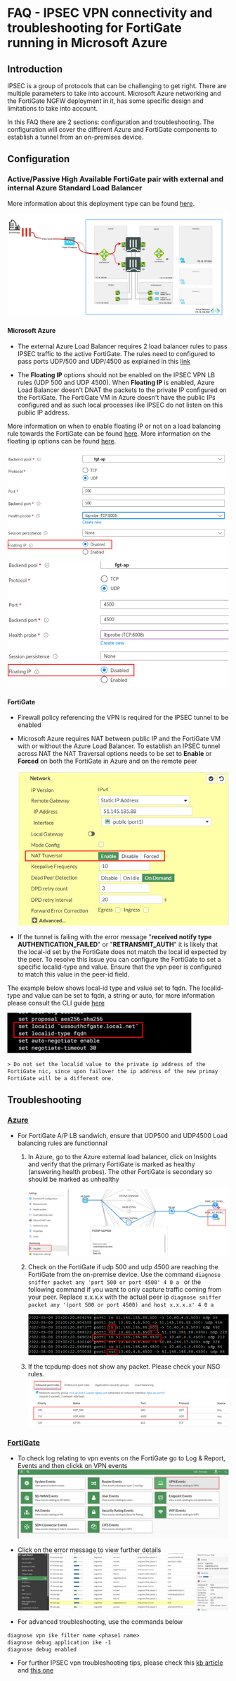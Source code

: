 # FAQ - IPSEC VPN connectivity and troubleshooting for FortiGate running in Microsoft Azure

## Introduction

IPSEC is a group of protocols that can be challenging to get right. There are multiple parameters to take into account. Microsoft Azure networking and the FortiGate NGFW deployment in it, has some specific design and limitations to take into account. 

In this FAQ there are 2 sections: configuration and troubleshooting. The configuration will cover the different Azure and FortiGate components to establish a tunnel from an on-premises device.

## Configuration

### Active/Passive High Available FortiGate pair with external and internal Azure Standard Load Balancer
More information about this deployment type can be found [here](https://github.com/fortinet/azure-templates/tree/main/FortiGate/Active-Passive-ELB-ILB).

![ipsec](images/faq-ipsec-fgt-ap.png)

#### Microsoft Azure

* The external Azure Load Balancer requires 2 load balancer rules to pass IPSEC traffic to the active FortiGate. The rules need to configured to pass ports UDP/500 and UDP/4500 as explained in this [link](https://github.com/fortinet/azure-templates/blob/main/FortiGate/Active-Passive-ELB-ILB/doc/config-inbound-connections.md#configuration---ipsec)

* The **Floating IP** options should not be enabled on the IPSEC VPN LB rules (UDP 500 and UDP 4500). When **Floating IP** is enabled, Azure Load Balancer doesn't DNAT the packets to the private IP configured on the FortiGate. The FortiGate VM in Azure doesn't have the public IPs configured and as such local processes like IPSEC do not listen on this public IP address. 

More information on when to enable floating IP or not on a load balancing rule towards the FortiGate can be found [here](https://github.com/40net-cloud/fortinet-azure-solutions/blob/main/FortiGate/Active-Passive-ELB-ILB/doc/config-inbound-connections.md#when-to-enable-the-floating-ip-in-the-azure-load-balancing-rule). More information on the floating ip options can be found [here](https://docs.microsoft.com/en-us/azure/load-balancer/load-balancer-floating-ip).

![floating](images/faq-ipsec-floating-disabled-udp500.png)
![floating](images/faq-ipsec-floating-disabled-udp4500.png)

#### FortiGate

* Firewall policy referencing the VPN is required for the IPSEC tunnel to be enabled

* Microsoft Azure requires NAT between public IP and the FortiGate VM with or without the Azure Load Balancer. To establish an IPSEC tunnel across NAT the NAT Traversal options needs to be set to **Enable** or **Forced** on both the FortiGate in Azure and on the remote peer

    ![natt](images/faq-ipsec-natt.png)

* If the tunnel is failing with the error message "**received notify type AUTHENTICATION_FAILED**" or "**RETRANSMIT_AUTH**" it is likely that the local-id set by the FortiGate does not match the local id expected by the peer. To resolve this issue you can configure the FortiGate to set a specific localid-type and value. Ensure that the vpn peer is configured to match this value in the peer-id field.

The example below shows local-id type and value set to fqdn. The localid-type and value can be set to fqdn, a string or auto, for more information please consult the CLI guide [here](https://docs.fortinet.com/document/fortigate/7.2.0/cli-reference/370620/config-vpn-ipsec-phase1-interface)

![localid](images/faq-ipsec-localidfqdn.png)

    > Do not set the localid value to the private ip address of the FortiGate nic, since upon failover the ip address of the new primay FortiGate will be a different one.

## Troubleshooting

### <ins>Azure</ins>
* For FortiGate A/P LB sandwich, ensure that UDP500 and UDP4500 Load balancing rules are functionnal
  1. In Azure, go to the Azure external load balancer, click on Insights and verify that the primary FortiGate is marked as healthy (answering health probes). The other FortiGate is secondary so should be marked as unhealthy

      ![lbinsights](images/faq-ipsec-tr-lb-Insights-ap.png)

  2. Check on the FortiGate if udp 500 and udp 4500 are reaching the FortiGate from the on-premise device. Use the command ```diagnose sniffer packet any 'port 500 or port 4500' 4 0 a ```  or the following command if you want to only capture traffic coming from your peer. Replace x.x.x.x with the actual peer ip ```diagnose sniffer packet any '(port 500 or port 4500) and host x.x.x.x' 4 0 a ```

      ![tcpdump](images/faq-ipsec-tr-ipsec-tcpdump.png)

  3. If the tcpdump does not show any packet. Please check your NSG rules.
        ![nsg](images/faq-ipsec-tr-nsg.png)

### <ins>FortiGate</ins>
* To check log relating to vpn events on the FortiGate go to Log & Report, Events and then clickk on VPN events
      ![vpnevents](images/faq-ipsec-tr-vpnevents.png)

* Click on the error message to view further details
      ![vpnevents2](images/faq-ipsec-tr-vpnevents2.png)

* For advanced troubleshooting, use the commands below

```
diagnose vpn ike filter name <phase1 name>
diagnose debug application ike -1
diagnose debug enabled
```

* For further IPSEC vpn troubleshooting tips, please check this [kb article](https://community.fortinet.com/t5/FortiGate/Technical-Tip-Troubleshooting-IPsec-VPNs/ta-p/195955) and [this one](https://community.fortinet.com/t5/FortiGate/Troubleshooting-Tip-IPSEC-Tunnel-debugging-IKE/ta-p/190052)
